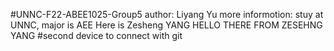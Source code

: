 #UNNC-F22-ABEE1025-Group5
author: Liyang Yu
more informotion: stuy at UNNC, major is AEE
Here is Zesheng YANG
HELLO THERE FROM ZESEHNG YANG
#second device to connect with git
